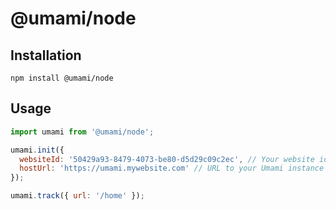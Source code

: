 # @umami/node

## Installation

```shell
npm install @umami/node
```

## Usage

```javascript
import umami from '@umami/node';

umami.init({
  websiteId: '50429a93-8479-4073-be80-d5d29c09c2ec', // Your website id
  hostUrl: 'https://umami.mywebsite.com' // URL to your Umami instance
});

umami.track({ url: '/home' });
```
